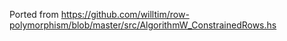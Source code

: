 

Ported from https://github.com/willtim/row-polymorphism/blob/master/src/AlgorithmW_ConstrainedRows.hs